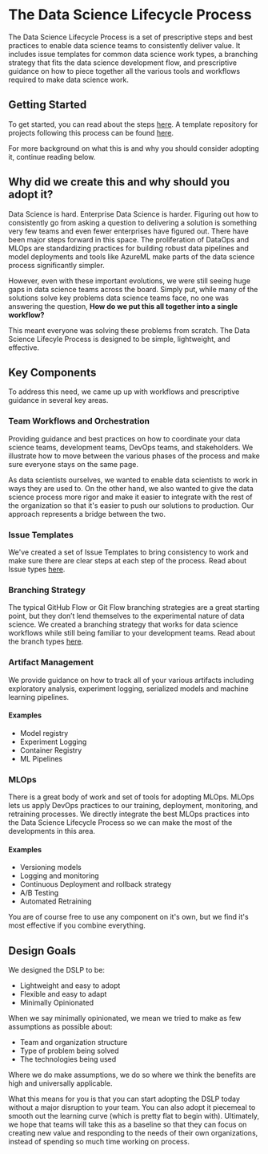 # The Data Science Lifecycle Process

The Data Science Lifecycle Process is a set of prescriptive steps and best practices to enable data science teams to consistently deliver value. It includes issue templates for common data science work types, a branching strategy that fits the data science development flow, and prescriptive guidance on how to piece together all the various tools and workflows required to make data science work.

## Getting Started

To get started, you can read about the steps [here](steps.md).
A template repository for projects following this process can be found [here](https://github.com/MicrosoftDSST/dslp-repo-template).

For more background on what this is and why you should consider adopting it, continue reading below.

## Why did we create this and why should you adopt it?

Data Science is hard. Enterprise Data Science is harder. Figuring out how to consistently go from asking a question to delivering a solution is something very few teams and even fewer enterprises have figured out. There have been major steps forward in this space. The proliferation of DataOps and MLOps are standardizing practices for building robust data pipelines and model deployments and tools like AzureML make parts of the data science process significantly simpler.

However, even with these important evolutions, we were still seeing huge gaps in data science teams across the board. Simply put, while many of the solutions solve key problems data science teams face, no one was answering the question, **How do we put this all together into a single workflow?**

This meant everyone was solving these problems from scratch. The Data Science Lifecyle Process is designed to be simple, lightweight, and effective. 

## Key Components

To address this need, we came up up with workflows and prescriptive guidance in several key areas.

### Team Workflows and Orchestration

Providing guidance and best practices on how to coordinate your data science teams, development teams, DevOps teams, and stakeholders. We illustrate how to move between the various phases of the process and make sure everyone stays on the same page.

As data scientists ourselves, we wanted to enable data scientists to work in ways they are used to. On the other hand, we also wanted to give the data science process more rigor and make it easier to integrate with the rest of the organization so that it's easier to push our solutions to production. Our approach represents a bridge between the two.

### Issue Templates

We've created a set of Issue Templates to bring consistency to work and make sure there are clear steps at each step of the process. Read about Issue types [here](issue-types/0-overview-issue-types.md).

### Branching Strategy

The typical GitHub Flow or Git Flow branching strategies are a great starting point, but they don’t lend
themselves to the experimental nature of data science. We created a branching strategy that works for
data science workflows while still being familiar to your development teams. Read about the branch types [here](branching/branch-types.md).

### Artifact Management

We provide guidance on how to track all of your various artifacts including exploratory analysis, experiment logging, serialized models and machine learning pipelines.

#### Examples

- Model registry
- Experiment Logging
- Container Registry
- ML Pipelines

### MLOps

There is a great body of work and set of tools for adopting MLOps. MLOps lets us apply DevOps practices to our training, deployment, monitoring, and retraining processes. We directly integrate the best MLOps practices into the Data Science Lifecycle Process so we can make the most of the developments in this area.

#### Examples

- Versioning models
- Logging and monitoring
- Continuous Deployment and rollback strategy
- A/B Testing
- Automated Retraining

You are of course free to use any component on it's own, but we find it's most effective if you combine everything.

## Design Goals

We designed the DSLP to be:

- Lightweight and easy to adopt
- Flexible and easy to adapt
- Minimally Opinionated

When we say minimally opinionated, we mean we tried to make as few assumptions as possible about:

- Team and organization structure
- Type of problem being solved
- The technologies being used

Where we do make assumptions, we do so where we think the benefits are high and universally applicable.

What this means for you is that you can start adopting the DSLP today without a major disruption to your team. You can also adopt it piecemeal to smooth out the learning curve (which is pretty flat to begin with). Ultimately, we hope that teams will take this as a baseline so that they can focus on creating new value and responding to the needs of their own organizations, instead of spending so much time working on process.
